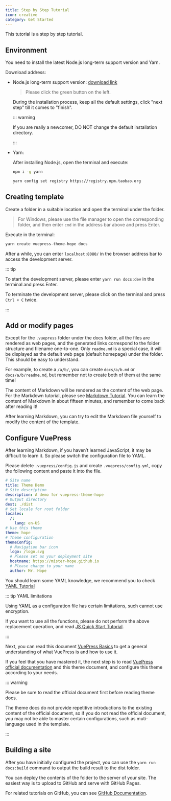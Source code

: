 ```yaml
---
title: Step by Step Tutorial
icon: creative
category: Get Started
---
```


This tutorial is a step by step tutorial.

## Environment

You need to install the latest Node.js long-term support version and Yarn.

Download address:

- Node.js long-term support version: [download link](https://nodejs.org/en/)

  > Please click the green button on the left.

  During the installation process, keep all the default settings, click "next step" till it comes to "finish".

  ::: warning

  If you are really a newcomer, DO NOT change the default installation directory.

  :::

- Yarn:

  After installing Node.js, open the terminal and execute:

  ```sh
  npm i -g yarn

  yarn config set registry https://registry.npm.taobao.org
  ```

## Creating template

Create a folder in a suitable location and open the terminal under the folder.

> For Windows, please use the file manager to open the corresponding folder, and then enter `cmd` in the address bar above and press Enter.

Execute in the terminal:

```sh
yarn create vuepress-theme-hope docs
```

After a while, you can enter `localhost:8080/` in the browser address bar to access the development server.

::: tip

To start the development server, please enter `yarn run docs:dev` in the terminal and press Enter.

To terminate the development server, please click on the terminal and press `Ctrl + C` twice.

:::

## Add or modify pages

Except for the `.vuepress` folder under the docs folder, all the files are rendered as web pages, and the generated links correspond to the folder structure and filename one-to-one. Only `readme.md` is a special case, it will be displayed as the default web page (default homepage) under the folder. This should be easy to understand.

For example, to create a `/a/b/`, you can create `docs/a/b.md` or `docs/a/b/readme.md`, but remember not to create both of them at the same time!

The content of Markdown will be rendered as the content of the web page. For the Markdown tutorial, please see [Markdown Tutorial](markdown/readme.md). You can learn the content of Markdown in about fifteen minutes, and remember to come back after reading it!

After learning Markdown, you can try to edit the Markdown file yourself to modify the content of the template.

## Configure VuePress

After learning Markdown, if you haven’t learned JavaScript, it may be difficult to learn it. So please switch the configuration file to YAML.

Please delete `.vuepress/config.js` and create `.vuepress/config.yml`, copy the following content and paste it into the file.

```yml
# Site name
title: Theme Demo
# Site description
description: A demo for vuepress-theme-hope
# Output directory
dest: ./dist
# Set locale for root folder
locales:
  /:
    lang: en-US
# Use this theme
theme: hope
# Theme configuration
themeConfig:
  # Navigation bar icon
  logo: /logo.svg
  # Please set as your deployment site
  hostname: https://mister-hope.github.io
  # Please change to your name
  author: Mr. Hope
```

You should learn some YAML knowledge, we recommend you to check [YAML Tutorial](https://www.cloudbees.com/blog/yaml-tutorial-everything-you-need-get-started/)

::: tip YAML limitations

Using YAML as a configuration file has certain limitations, such cannot use encryption.

If you want to use all the functions, please do not perform the above replacement operation, and read [JS Quick Start Tutorial](https://developer.mozilla.org/en-US/docs/Learn/JavaScript/Objects).

:::

Next, you can read this document [VuePress Basics](vuepress/readme.md) to get a general understanding of what VuePress is and how to use it.

If you feel that you have mastered it, the next step is to read [VuePress official documentation](https://v1.vuepress.vuejs.org/zh/guide/) and this theme document, and configure this theme according to your needs.

::: warning

Please be sure to read the official document first before reading theme docs.

The theme docs do not provide repetitive introductions to the existing content of the official document, so if you do not read the official document, you may not be able to master certain configurations, such as muti-language used in the template.

:::

## Building a site

After you have initially configured the project, you can use the `yarn run docs:build` command to output the build result to the dist folder.

You can deploy the contents of the folder to the server of your site. The easiest way is to upload to GitHub and serve with GitHub Pages.

For related tutorials on GitHub, you can see [GitHub Documentation](https://docs.github.com/).
